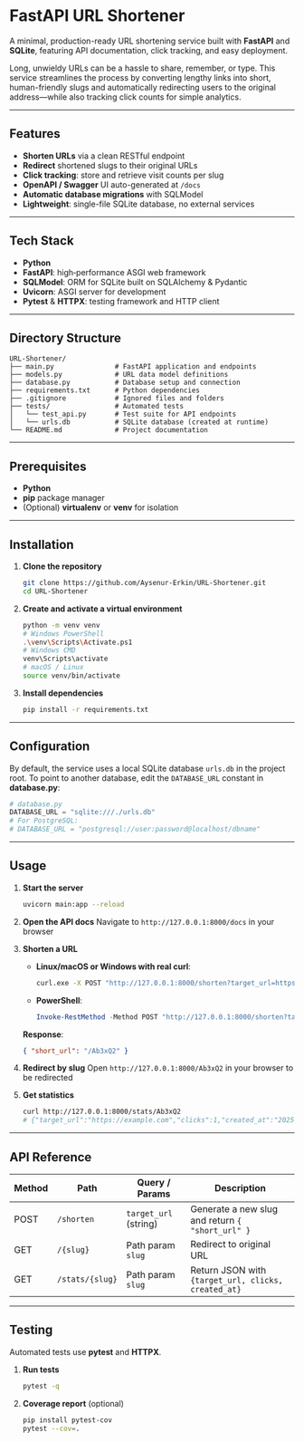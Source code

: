 # FastAPI URL Shortener

A minimal, production-ready URL shortening service built with **FastAPI** and **SQLite**, featuring API documentation, click tracking, and easy deployment.

Long, unwieldy URLs can be a hassle to share, remember, or type. This service streamlines the process by converting lengthy links into short, human-friendly slugs and automatically redirecting users to the original address—while also tracking click counts for simple analytics.

---

## Features

* **Shorten URLs** via a clean RESTful endpoint
* **Redirect** shortened slugs to their original URLs
* **Click tracking**: store and retrieve visit counts per slug
* **OpenAPI / Swagger** UI auto-generated at `/docs`
* **Automatic database migrations** with SQLModel
* **Lightweight**: single-file SQLite database, no external services

---

## Tech Stack

* **Python**
* **FastAPI**: high‑performance ASGI web framework
* **SQLModel**: ORM for SQLite built on SQLAlchemy & Pydantic
* **Uvicorn**: ASGI server for development
* **Pytest** & **HTTPX**: testing framework and HTTP client

---

## Directory Structure

```plaintext
URL-Shortener/
├── main.py               # FastAPI application and endpoints
├── models.py             # URL data model definitions
├── database.py           # Database setup and connection
├── requirements.txt      # Python dependencies
├── .gitignore            # Ignored files and folders
├── tests/                # Automated tests
│   └── test_api.py       # Test suite for API endpoints
│   └── urls.db           # SQLite database (created at runtime)
└── README.md             # Project documentation
```

---

## Prerequisites

* **Python**
* **pip** package manager
* (Optional) **virtualenv** or **venv** for isolation

---

## Installation

1. **Clone the repository**

   ```bash
   git clone https://github.com/Aysenur-Erkin/URL-Shortener.git
   cd URL-Shortener
   ```
2. **Create and activate a virtual environment**

   ```bash
   python -m venv venv
   # Windows PowerShell
   .\venv\Scripts\Activate.ps1
   # Windows CMD
   venv\Scripts\activate
   # macOS / Linux
   source venv/bin/activate
   ```
3. **Install dependencies**

   ```bash
   pip install -r requirements.txt
   ```

---

## Configuration

By default, the service uses a local SQLite database `urls.db` in the project root. To point to another database, edit the `DATABASE_URL` constant in **database.py**:

```python
# database.py
DATABASE_URL = "sqlite:///./urls.db"
# For PostgreSQL:
# DATABASE_URL = "postgresql://user:password@localhost/dbname"
```

---

## Usage

1. **Start the server**

   ```bash
   uvicorn main:app --reload
   ```
2. **Open the API docs**
   Navigate to `http://127.0.0.1:8000/docs` in your browser
3. **Shorten a URL**

   * **Linux/macOS or Windows with real curl**:

     ```bash
     curl.exe -X POST "http://127.0.0.1:8000/shorten?target_url=https://example.com"
     ```
   * **PowerShell**:

     ```powershell
     Invoke-RestMethod -Method POST "http://127.0.0.1:8000/shorten?target_url=https://example.com"
     ```

   **Response**:

   ```json
   { "short_url": "/Ab3xQ2" }
   ```
4. **Redirect by slug**
   Open `http://127.0.0.1:8000/Ab3xQ2` in your browser to be redirected
5. **Get statistics**

   ```bash
   curl http://127.0.0.1:8000/stats/Ab3xQ2
   # {"target_url":"https://example.com","clicks":1,"created_at":"2025-07-31T17:45:00"}
   ```

---

## API Reference

| Method | Path            | Query / Params        | Description                                         |
| ------ | --------------- | --------------------- | --------------------------------------------------- |
| POST   | `/shorten`      | `target_url` (string) | Generate a new slug and return `{ "short_url" }`    |
| GET    | `/{slug}`       | Path param `slug`     | Redirect to original URL                            |
| GET    | `/stats/{slug}` | Path param `slug`     | Return JSON with `{target_url, clicks, created_at}` |

---

## Testing

Automated tests use **pytest** and **HTTPX**.

1. **Run tests**

   ```bash
   pytest -q
   ```
2. **Coverage report** (optional)

   ```bash
   pip install pytest-cov
   pytest --cov=.
   ```




